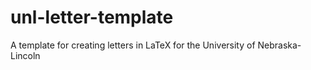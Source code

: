# unl-letter-template
A template for creating letters in LaTeX for the University of Nebraska-Lincoln
